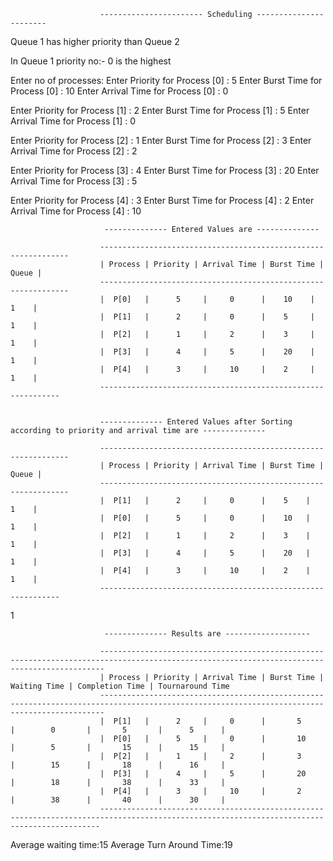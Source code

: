                         ----------------------- Scheduling -----------------------



Queue 1 has higher priority than Queue 2

In Queue 1 priority no:- 0 is the highest




Enter no of processes:
Enter Priority for Process [0] : 5
Enter Burst Time for Process [0] : 10
Enter Arrival Time for Process [0] : 0

Enter Priority for Process [1] : 2
Enter Burst Time for Process [1] : 5
Enter Arrival Time for Process [1] : 0

Enter Priority for Process [2] : 1
Enter Burst Time for Process [2] : 3
Enter Arrival Time for Process [2] : 2

Enter Priority for Process [3] : 4
Enter Burst Time for Process [3] : 20
Enter Arrival Time for Process [3] : 5

Enter Priority for Process [4] : 3
Enter Burst Time for Process [4] : 2
Enter Arrival Time for Process [4] : 10


                         -------------- Entered Values are --------------

                        ---------------------------------------------------------------
                        | Process | Priority | Arrival Time | Burst Time | Queue |
                        ---------------------------------------------------------------
                        |  P[0]   |      5     |     0      |    10    |    1    |
                        |  P[1]   |      2     |     0      |    5     |    1    |
                        |  P[2]   |      1     |     2      |    3     |    1    |
                        |  P[3]   |      4     |     5      |    20    |    1    |
                        |  P[4]   |      3     |     10     |    2     |    1    |
                        -------------------------------------------------------------


                        -------------- Entered Values after Sorting according to priority and arrival time are --------------

                        ---------------------------------------------------------------
                        | Process | Priority | Arrival Time | Burst Time | Queue |
                        ---------------------------------------------------------------
                        |  P[1]   |      2     |     0      |    5    |    1    |
                        |  P[0]   |      5     |     0      |    10   |    1    |
                        |  P[2]   |      1     |     2      |    3    |    1    |
                        |  P[3]   |      4     |     5      |    20   |    1    |
                        |  P[4]   |      3     |     10     |    2    |    1    |
                        -------------------------------------------------------------
1


                         -------------- Results are -------------------

                        ---------------------------------------------------------------------------------------------------------------------------------------------
                        | Process | Priority | Arrival Time | Burst Time | Waiting Time | Completion Time | Tournaround Time
                        ---------------------------------------------------------------------------------------------------------------------------------------------
                        |  P[1]   |      2     |     0      |       5      |        0       |       5       |      5      |
                        |  P[0]   |      5     |     0      |       10     |        5       |       15      |      15     |
                        |  P[2]   |      1     |     2      |       3      |        15      |       18      |      16     |
                        |  P[3]   |      4     |     5      |       20     |        18      |       38      |      33     |
                        |  P[4]   |      3     |     10     |       2      |        38      |       40      |      30     |
                        --------------------------------------------------------------------------------------------------------------------------------------------



Average waiting time:15
Average Turn Around Time:19
